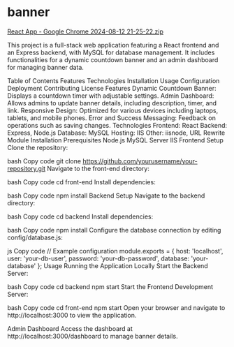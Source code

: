 # banner

[React App - Google Chrome 2024-08-12 21-25-22.zip](https://github.com/user-attachments/files/16589203/React.App.-.Google.Chrome.2024-08-12.21-25-22.zip)


This project is a full-stack web application featuring a React frontend and an Express backend, with MySQL for database management. It includes functionalities for a dynamic countdown banner and an admin dashboard for managing banner data.

Table of Contents
Features
Technologies
Installation
Usage
Configuration
Deployment
Contributing
License
Features
Dynamic Countdown Banner: Displays a countdown timer with adjustable settings.
Admin Dashboard: Allows admins to update banner details, including description, timer, and link.
Responsive Design: Optimized for various devices including laptops, tablets, and mobile phones.
Error and Success Messaging: Feedback on operations such as saving changes.
Technologies
Frontend: React
Backend: Express, Node.js
Database: MySQL
Hosting: IIS
Other: iisnode, URL Rewrite Module
Installation
Prerequisites
Node.js
MySQL Server
IIS
Frontend Setup
Clone the repository:

bash
Copy code
git clone https://github.com/yourusername/your-repository.git
Navigate to the front-end directory:

bash
Copy code
cd front-end
Install dependencies:

bash
Copy code
npm install
Backend Setup
Navigate to the backend directory:

bash
Copy code
cd backend
Install dependencies:

bash
Copy code
npm install
Configure the database connection by editing config/database.js:

js
Copy code
// Example configuration
module.exports = {
  host: 'localhost',
  user: 'your-db-user',
  password: 'your-db-password',
  database: 'your-database'
};
Usage
Running the Application Locally
Start the Backend Server:

bash
Copy code
cd backend
npm start
Start the Frontend Development Server:

bash
Copy code
cd front-end
npm start
Open your browser and navigate to http://localhost:3000 to view the application.

Admin Dashboard
Access the dashboard at http://localhost:3000/dashboard to manage banner details.
